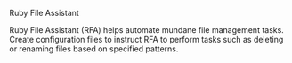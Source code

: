 Ruby File Assistant

Ruby File Assistant (RFA) helps automate mundane file management tasks.  Create configuration files to instruct RFA to perform tasks such as deleting or renaming files based on specified patterns.
